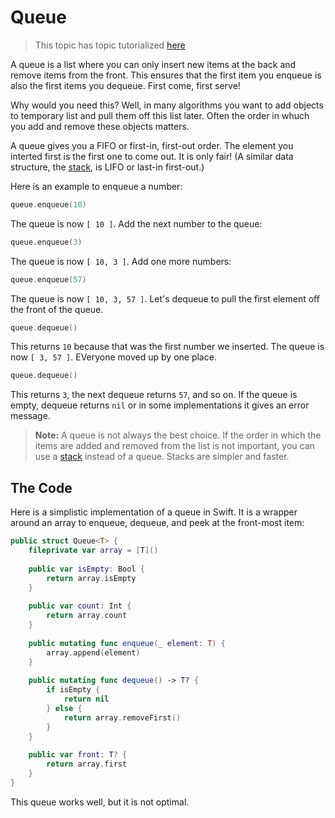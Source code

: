 #  Queue

> This topic has topic tutorialized [here](https://www.raywenderlich.com/148141/swift-algorithm-club-swift-queue-data-structure)

A queue is a list where you can only insert new items at the back and remove items from the front. This ensures that the first item you enqueue is also the first items you dequeue. First come, first serve!

Why would you need this? Well, in many algorithms you want to add objects to temporary list and pull them off this list later. Often the order in whuch you add and remove these objects matters. 

A queue gives you a FIFO or first-in, first-out order. The element you interted first is the first one to come out. It is only fair! (A similar data structure, the [stack](../Stack/), is LIFO or last-in first-out.)

Here is an example to enqueue a number:

```swift
queue.enqueue(10)
```

The queue is now `[ 10 ]`. Add the next number to the queue:

```swift
queue.enqueue(3)
```

The queue is now ` [ 10, 3 ] `. Add one more numbers:

```swift
queue.enqueue(57)
```

The queue is now `[ 10, 3, 57 ]`. Let's dequeue to pull the first element off the front of the queue.

```swift
queue.dequeue()
```

This returns `10` because that was the first number we inserted. The queue is now `[ 3, 57 ]`. EVeryone moved up by one place.

```swift
queue.dequeue()
```

This returns `3`, the next dequeue returns `57`, and so on. If the queue is empty, dequeue returns `nil` or in some implementations it gives an error message. 

> **Note:** A queue is not always the best choice. If the order in which the items are added and removed from the list is not important, you can use a [stack](../Stack/) instead of a queue. Stacks are simpler and faster. 


## The Code

Here is a simplistic implementation of a queue in Swift. It is a wrapper around an array to enqueue, dequeue, and peek at the front-most item:

```swift
public struct Queue<T> {
    fileprivate var array = [T]()
    
    public var isEmpty: Bool {
        return array.isEmpty
    }
    
    public var count: Int {
        return array.count
    }
    
    public mutating func enqueue(_ element: T) {
        array.append(element)
    }
    
    public mutating func dequeue() -> T? {
        if isEmpty {
            return nil
        } else {
            return array.removeFirst()
        }
    }
    
    public var front: T? {
        return array.first
    }
}
```  
This queue works well, but it is not optimal. 
